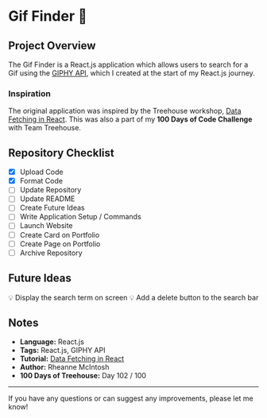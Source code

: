# Gif Finder :movie_camera:

## Project Overview
The Gif Finder is a React.js application which allows users to search for a Gif using the [GIPHY API](https://developers.giphy.com/), which I created at the start of my React.js journey.

### Inspiration
The original application was inspired by the Treehouse workshop, [Data Fetching in React](https://teamtreehouse.com/library/data-fetching-in-react). This was also a part of my **100 Days of Code Challenge** with Team Treehouse.

<!-- ### Customising the Application -->

## Repository Checklist
- [x] Upload Code
- [x] Format Code
- [ ] Update Repository
- [ ] Update README
- [ ] Create Future Ideas
- [ ] Write Application Setup / Commands
- [ ] Launch Website
- [ ] Create Card on Portfolio
- [ ] Create Page on Portfolio
- [ ] Archive Repository

## Future Ideas
:bulb: Display the search term on screen
:bulb: Add a delete button to the search bar

## Notes
- **Language:** React.js
- **Tags:** React.js, GIPHY API
- **Tutorial:** [Data Fetching in React](https://teamtreehouse.com/library/data-fetching-in-react)
- **Author:** Rheanne McIntosh
- **100 Days of Treehouse:** Day 102 / 100

<!-- ## Application Setup / Commands
1. Simply open `index.html` in a browser and you should be able to view the project locally. -->

<hr>

If you have any questions or can suggest any improvements, please let me know!
